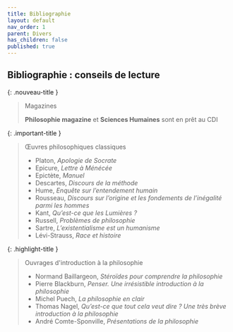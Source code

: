 ```yaml
---
title: Bibliographie
layout: default
nav_order: 1
parent: Divers
has_children: false
published: true
---
```

## Bibliographie : conseils de lecture

{: .nouveau-title }
> Magazines
>
> **Philosophie magazine** et **Sciences Humaines** sont en prêt au CDI

{: .important-title }
> Œuvres philosophiques classiques
>
> - Platon, *Apologie de Socrate*
> - Epicure, *Lettre à Ménécée*
> - Epictète, *Manuel*
> - Descartes, *Discours de la méthode*
> - Hume, *Enquête sur l’entendement humain*
> - Rousseau, *Discours sur l’origine et les fondements de l’inégalité parmi les hommes*
> - Kant, *Qu’est-ce que les Lumières ?*
> - Russell, *Problèmes de philosophie*
> - Sartre, *L’existentialisme est un humanisme*
> - Lévi-Strauss, *Race et histoire*


{: .highlight-title }
> Ouvrages d'introduction à la philosophie
>
> - Normand Baillargeon, *Stéroïdes pour comprendre la philosophie*
> - Pierre Blackburn, *Penser. Une irrésistible introduction à la philosophie*
> - Michel Puech, *La philosophie en clair*
> - Thomas Nagel, *Qu’est-ce que tout cela veut dire ? Une très brève introduction à la philosophie*
> - André Comte-Sponville, *Présentations de la philosophie*